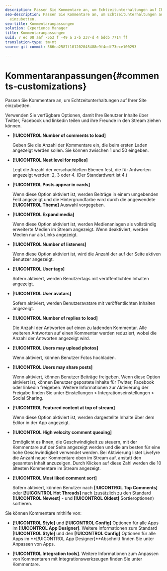 ```yaml
---
description: Passen Sie Kommentare an, um Echtzeitunterhaltungen auf Ihrer Site einzubetten.
seo-description: Passen Sie Kommentare an, um Echtzeitunterhaltungen auf Ihrer Site
  einzubetten.
seo-title: Kommentaranpassungen
solution: Experience Manager
title: Kommentaranpassungen
uuid: 7 ec 08 aaf -553 f -49 a 2-b 237-d 4 bdcb 7714 ff
translation-type: tm+mt
source-git-commit: 566ea2587f101202045488e9f4edf73ece100293

---
```



# Kommentaranpassungen{#comments-customizations}

Passen Sie Kommentare an, um Echtzeitunterhaltungen auf Ihrer Site einzubetten.



Verwenden Sie verfügbare Optionen, damit Ihre Benutzer Inhalte über Twitter, Facebook und linkedin teilen und ihre Freunde in den Stream ziehen können.

* **[!UICONTROL Number of comments to load]**

   Geben Sie die Anzahl der Kommentare ein, die beim ersten Laden angezeigt werden sollen. Sie können zwischen 1 und 50 eingeben.

* **[!UICONTROL Nest level for replies]**

   Legt die Anzahl der verschachtelten Ebenen fest, die für Antworten angezeigt werden: 2, 3 oder 4. (Der Standardwert ist 4.)

* **[!UICONTROL Posts appear in cards]**

   Wenn diese Option aktiviert ist, werden Beiträge in einem umgebenden Feld angezeigt und die Hintergrundfarbe wird durch die angewendete **[!UICONTROL Theme]** Auswahl vorgegeben.

* **[!UICONTROL Expand media]**

   Wenn diese Option aktiviert ist, werden Medienanlagen als vollständig erweiterte Medien im Stream angezeigt. Wenn deaktiviert, werden Medien nur als Links angezeigt.

* **[!UICONTROL Number of listeners]**

   Wenn diese Option aktiviert ist, wird die Anzahl der auf der Seite aktiven Benutzer angezeigt.

* **[!UICONTROL User tags]**

   Sofern aktiviert, werden Benutzertags mit veröffentlichten Inhalten angezeigt.

* **[!UICONTROL User avatars]**

   Sofern aktiviert, werden Benutzeravatare mit veröffentlichten Inhalten angezeigt.

* **[!UICONTROL Number of replies to load]**

   Die Anzahl der Antworten auf einen zu ladenden Kommentar. Alle weiteren Antworten auf einen Kommentar werden reduziert, wobei die Anzahl der Antworten angezeigt wird.

* **[!UICONTROL Users may upload photos]**

   Wenn aktiviert, können Benutzer Fotos hochladen.

* **[!UICONTROL Users may share posts]**

   Wenn aktiviert, können Benutzer Beiträge freigeben. Wenn diese Option aktiviert ist, können Benutzer gepostete Inhalte für Twitter, Facebook oder linkedin freigeben. Weitere Informationen zur Aktivierung der Freigabe finden Sie unter Einstellungen > Integrationseinstellungen > Social Sharing.

* **[!UICONTROL Featured content at top of stream]**

   Wenn diese Option aktiviert ist, werden dargestellte Inhalte über dem Editor in der App angezeigt.

* **[!UICONTROL High velocity comment queuing]**

   Ermöglicht es Ihnen, die Geschwindigkeit zu steuern, mit der Kommentare auf der Seite angezeigt werden und die am besten für eine hohe Geschwindigkeit verwendet werden. Bei Aktivierung listet Livefyre die Anzahl neuer Kommentare oben im Stream auf, anstatt den gesamten Inhalt anzuzeigen. Durch Klicken auf diese Zahl werden die 10 ältesten Kommentare im Stream angezeigt.

* **[!UICONTROL Most liked comment sort]**

   Sofern aktiviert, können Benutzer nach **[!UICONTROL Top Comments]** oder **[!UICONTROL Hot Threads]** nach (zusätzlich zu den Standard **[!UICONTROL Newest]** - und **[!UICONTROL Oldest]** Sortieroptionen) sortieren.

Sie können Kommentare mithilfe von:

* **[!UICONTROL Style]** und **[!UICONTROL Config]** Optionen für alle Apps im **[!UICONTROL App Designer]**. Weitere Informationen zum Standard **[!UICONTROL Style]** und den **[!UICONTROL Config]** Optionen für alle Apps im **[!UICONTROL App Designer]**Abschnitt finden Sie unter Anpassen von Apps.

* **[!UICONTROL Integration tools]**. Weitere Informationen zum Anpassen von Kommentaren mit Integrationswerkzeugen finden Sie unter Kommentare.

